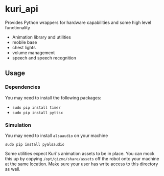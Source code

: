 # kuri_api

Provides Python wrappers for hardware capabilities and some high level functionality 

* Animation library and utilities
* mobile base
* chest lights
* volume management
* speech and speech recognition

## Usage

### Dependencies

You may need to install the following packages:
- `sudo pip install timer`
- `sudo pip install pyttsx`

### Simulation

You may need to install `alsaaudio` on your machine

    sudo pip install pyalsaudio
    
Some utilities expect Kuri's animation assets to be in place. You can mock this up by copying `/opt/gizmo/share/assets` off the robot onto your machine at the same location. Make sure your user has write access to this directory as well. 
